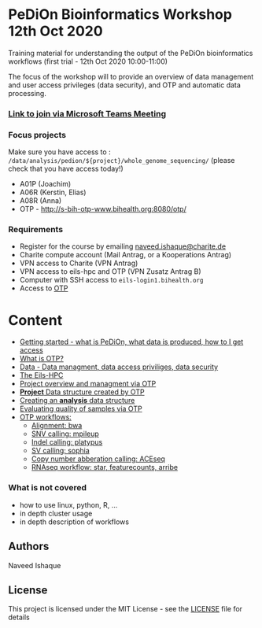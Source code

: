 # PeDiOn Bioinformatics Workshop 12th Oct 2020

Training material for understanding the output of the PeDiOn bioinformatics workflows (first trial - 12th Oct 2020 10:00-11:00)

The focus of the workshop will to provide an overview of data management and user access privileges (data security), and OTP and automatic data processing.

### [Link to join via Microsoft Teams Meeting](https://teams.microsoft.com/l/meetup-join/19%3adc6ee9195867464f94f57e6b33cfd602%40thread.tacv2/1602144919457?context=%7b%22Tid%22%3a%22afe91939-923e-432c-bc66-cbc3ec18d02c%22%2c%22Oid%22%3a%221298273b-1298-4d92-a14b-894d7df2a533%22%7d)

### Focus projects

Make sure you have access to : `/data/analysis/pedion/${project}/whole_genome_sequencing/` (please check that you have access today!)
-	A01P (Joachim)
-	A06R (Kerstin, Elias)
-	A08R (Anna)
-	OTP - http://s-bih-otp-www.bihealth.org:8080/otp/

### Requirements
- Register for the course by emailing naveed.ishaque@charite.de
- Charite compute account (Mail Antrag, or a Kooperations Antrag)
- VPN access to Charite (VPN Antrag)
- VPN access to eils-hpc and OTP (VPN Zusatz Antrag B)
- Computer with SSH access to `eils-login1.bihealth.org`
- Access to [OTP](http://s-bih-otp-www.bihealth.org:8080/otp/)

# Content

- [Getting started - what is PeDiOn, what data is produced, how to I get access](getting-started.md)
- [What is OTP?](what-is-OTP.md)
- [Data - Data managment, data access priviliges, data security](data-management.md)
- [The Eils-HPC](eils-hpc.md)
- [Project overview and managment via OTP](otp-project-overview.md)
- [**Project** Data structure created by OTP](project-folder-structure.md)
- [Creating an **analysis** data structure](analysis-structure.md)
- [Evaluating quality of samples via OTP](sample-QC.md)
- [OTP workflows:](workflows.md)
    - [Alignment: bwa](alignment.md)
    - [SNV calling: mpileup](snv.md)
    - [Indel calling: platypus](indel.md)
    - [SV calling: sophia](sv.md)
    - [Copy number abberation calling: ACEseq](cna.md)
    - [RNAseq workflow: star, featurecounts, arribe](rnaseq.md)
    
### What is not covered
- how to use linux, python, R, ...
- in depth cluster usage
- in depth description of workflows

## Authors

Naveed Ishaque

## License

This project is licensed under the MIT License - see the [LICENSE](LICENSE) file for details
 
